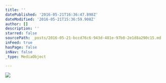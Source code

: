 ```yaml
---
title: ''
datePublished: '2016-05-21T16:36:47.898Z'
dateModified: '2016-05-21T15:36:59.908Z'
author: []
description: ''
starred: false
sourcePath: _posts/2016-05-21-bccd76c6-943d-481e-97b0-2e1d8a290c15.md
inFeed: true
hasPage: false
inNav: false
_type: MediaObject

---
```

![](https://the-grid-user-content.s3-us-west-2.amazonaws.com/25c028e4-1726-4a84-8cda-bcbe3a0b2f50.jpg)